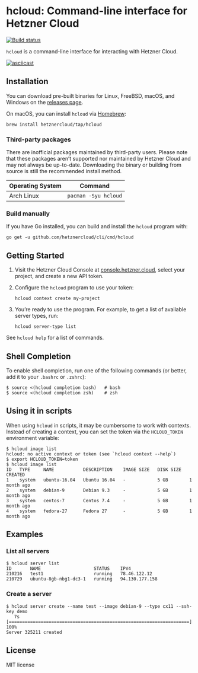 # hcloud: Command-line interface for Hetzner Cloud

[![Build status](https://travis-ci.org/hetznercloud/cli.svg?branch=master)](https://travis-ci.org/hetznercloud/cli)

`hcloud` is a command-line interface for interacting with Hetzner Cloud.

[![asciicast](https://asciinema.org/a/157991.png)](https://asciinema.org/a/157991)

## Installation

You can download pre-built binaries for Linux, FreeBSD, macOS, and Windows on
the [releases page](https://github.com/hetznercloud/cli/releases).

On macOS, you can install `hcloud` via [Homebrew](https://brew.sh/):

    brew install hetznercloud/tap/hcloud

### Third-party packages

There are inofficial packages maintained by third-party users. Please note
that these packages aren’t supported nor maintained by Hetzner Cloud and
may not always be up-to-date. Downloading the binary or building from source
is still the recommended install method.

| Operating System | Command                                           |
| ---------------- | ------------------------------------------------- |
| Arch Linux       | `pacman -Syu hcloud`                              |

### Build manually

If you have Go installed, you can build and install the `hcloud` program with:

    go get -u github.com/hetznercloud/cli/cmd/hcloud

## Getting Started

1.  Visit the Hetzner Cloud Console at [console.hetzner.cloud](https://console.hetzner.cloud/),
    select your project, and create a new API token.

2.  Configure the `hcloud` program to use your token:
    
        hcloud context create my-project

3.  You’re ready to use the program. For example, to get a list of available server
    types, run:
    
        hcloud server-type list

See `hcloud help` for a list of commands.

## Shell Completion

To enable shell completion, run one of the following commands (or better,
add it to your `.bashrc` or `.zshrc`):

```
$ source <(hcloud completion bash)   # bash
$ source <(hcloud completion zsh)    # zsh
```

## Using it in scripts

When using `hcloud` in scripts, it may be cumbersome to work with contexts.
Instead of creating a context, you can set the token via the `HCLOUD_TOKEN`
environment variable:

```
$ hcloud image list
hcloud: no active context or token (see `hcloud context --help`)
$ export HCLOUD_TOKEN=token
$ hcloud image list
ID   TYPE     NAME           DESCRIPTION    IMAGE SIZE   DISK SIZE   CREATED
1    system   ubuntu-16.04   Ubuntu 16.04   -            5 GB        1 month ago
2    system   debian-9       Debian 9.3     -            5 GB        1 month ago
3    system   centos-7       Centos 7.4     -            5 GB        1 month ago
4    system   fedora-27      Fedora 27      -            5 GB        1 month ago
```

## Examples

### List all servers

```
$ hcloud server list            
ID       NAME                    STATUS    IPV4
210216   test1                   running   78.46.122.12
210729   ubuntu-8gb-nbg1-dc3-1   running   94.130.177.158
```

### Create a server

```
$ hcloud server create --name test --image debian-9 --type cx11 --ssh-key demo
   7s [====================================================================] 100%
Server 325211 created
```

## License

MIT license
